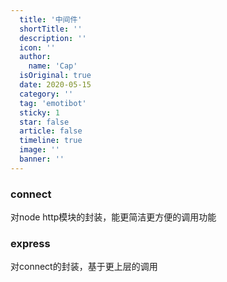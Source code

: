 ```yaml
---
  title: '中间件'
  shortTitle: ''
  description: ''
  icon: ''
  author:
    name: 'Cap'
  isOriginal: true
  date: 2020-05-15
  category: ''
  tag: 'emotibot'
  sticky: 1
  star: false
  article: false
  timeline: true
  image: ''
  banner: ''
---
```


  ### connect
对node http模块的封装，能更简洁更方便的调用功能

### express
对connect的封装，基于更上层的调用


